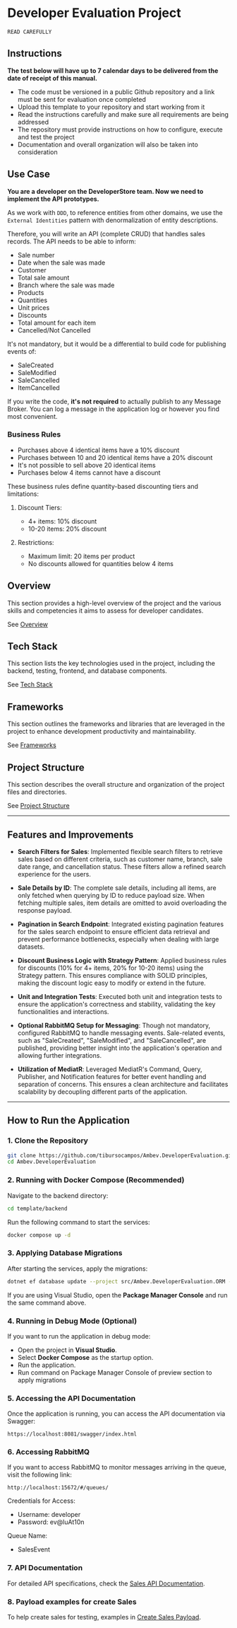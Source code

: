 # Developer Evaluation Project

`READ CAREFULLY`

## Instructions
**The test below will have up to 7 calendar days to be delivered from the date of receipt of this manual.**

- The code must be versioned in a public Github repository and a link must be sent for evaluation once completed
- Upload this template to your repository and start working from it
- Read the instructions carefully and make sure all requirements are being addressed
- The repository must provide instructions on how to configure, execute and test the project
- Documentation and overall organization will also be taken into consideration

## Use Case
**You are a developer on the DeveloperStore team. Now we need to implement the API prototypes.**

As we work with `DDD`, to reference entities from other domains, we use the `External Identities` pattern with denormalization of entity descriptions.

Therefore, you will write an API (complete CRUD) that handles sales records. The API needs to be able to inform:

* Sale number
* Date when the sale was made
* Customer
* Total sale amount
* Branch where the sale was made
* Products
* Quantities
* Unit prices
* Discounts
* Total amount for each item
* Cancelled/Not Cancelled

It's not mandatory, but it would be a differential to build code for publishing events of:
* SaleCreated
* SaleModified
* SaleCancelled
* ItemCancelled

If you write the code, **it's not required** to actually publish to any Message Broker. You can log a message in the application log or however you find most convenient.

### Business Rules

* Purchases above 4 identical items have a 10% discount
* Purchases between 10 and 20 identical items have a 20% discount
* It's not possible to sell above 20 identical items
* Purchases below 4 items cannot have a discount

These business rules define quantity-based discounting tiers and limitations:

1. Discount Tiers:
   - 4+ items: 10% discount
   - 10-20 items: 20% discount

2. Restrictions:
   - Maximum limit: 20 items per product
   - No discounts allowed for quantities below 4 items

## Overview
This section provides a high-level overview of the project and the various skills and competencies it aims to assess for developer candidates. 

See [Overview](/.doc/overview.md)

## Tech Stack
This section lists the key technologies used in the project, including the backend, testing, frontend, and database components. 

See [Tech Stack](/.doc/tech-stack.md)

## Frameworks
This section outlines the frameworks and libraries that are leveraged in the project to enhance development productivity and maintainability. 

See [Frameworks](/.doc/frameworks.md)

<!-- 
## API Structure
This section includes links to the detailed documentation for the different API resources:
- [API General](./docs/general-api.md)
- [Products API](/.doc/products-api.md)
- [Carts API](/.doc/carts-api.md)
- [Users API](/.doc/users-api.md)
- [Auth API](/.doc/auth-api.md)
-->

## Project Structure
This section describes the overall structure and organization of the project files and directories. 

See [Project Structure](/.doc/project-structure.md)

---
## Features and Improvements

- **Search Filters for Sales**: Implemented flexible search filters to retrieve sales based on different criteria, such as customer name, branch, sale date range, and cancellation status. These filters allow a refined search experience for the users.
  
- **Sale Details by ID**: The complete sale details, including all items, are only fetched when querying by ID to reduce payload size. When fetching multiple sales, item details are omitted to avoid overloading the response payload.

- **Pagination in Search Endpoint**: Integrated existing pagination features for the sales search endpoint to ensure efficient data retrieval and prevent performance bottlenecks, especially when dealing with large datasets.

- **Discount Business Logic with Strategy Pattern**: Applied business rules for discounts (10% for 4+ items, 20% for 10-20 items) using the Strategy pattern. This ensures compliance with SOLID principles, making the discount logic easy to modify or extend in the future.

- **Unit and Integration Tests**: Executed both unit and integration tests to ensure the application's correctness and stability, validating the key functionalities and interactions.

- **Optional RabbitMQ Setup for Messaging**: Though not mandatory, configured RabbitMQ to handle messaging events. Sale-related events, such as "SaleCreated", "SaleModified", and "SaleCancelled", are published, providing better insight into the application's operation and allowing further integrations.

- **Utilization of MediatR**: Leveraged MediatR's Command, Query, Publisher, and Notification features for better event handling and separation of concerns. This ensures a clean architecture and facilitates scalability by decoupling different parts of the application.

---
## How to Run the Application

### 1. Clone the Repository

```sh
git clone https://github.com/tibursocampos/Ambev.DeveloperEvaluation.git
cd Ambev.DeveloperEvaluation
```

### 2. Running with Docker Compose (Recommended)

Navigate to the backend directory:

```sh
cd template/backend
```

Run the following command to start the services:

```sh
docker compose up -d
```

### 3. Applying Database Migrations

After starting the services, apply the migrations:

```sh
dotnet ef database update --project src/Ambev.DeveloperEvaluation.ORM --startup-project src/Ambev.DeveloperEvaluation.WebApi --context DefaultContext --connection "Host=localhost;Port=5432;Database=developer_evaluation;Username=developer;Password=ev@luAt10n;Pooling=true;"
```

If you are using Visual Studio, open the **Package Manager Console** and run the same command above.

### 4. Running in Debug Mode (Optional)

If you want to run the application in debug mode:

- Open the project in **Visual Studio**.
- Select **Docker Compose** as the startup option.
- Run the application.
- Run command on Package Manager Console of preview section to apply migrations

### 5. Accessing the API Documentation

Once the application is running, you can access the API documentation via Swagger:

```
https://localhost:8081/swagger/index.html
```

### 6. Accessing RabbitMQ

If you want to access RabbitMQ to monitor messages arriving in the queue, visit the following link:
```
http://localhost:15672/#/queues/
```

Credentials for Access:
- Username: developer
- Password: ev@luAt10n

Queue Name:
- SalesEvent

### 7. API Documentation

For detailed API specifications, check the [Sales API Documentation](/.doc/sales-api.md).

### 8. Payload examples for create Sales

To help create sales for testing, examples in [Create Sales Payload](/.doc/sales-payload.md).
